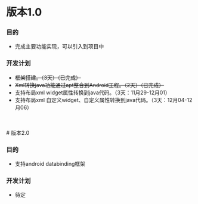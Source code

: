 # 版本1.0

### 目的
* 完成主要功能实现，可以引入到项目中

### 开发计划
* ~~框架搭建。（3天）（已完成）~~
* ~~Xml转换java功能通过apt整合到Android工程。（2天）（已完成）~~
* 支持布局xml widget属性转换到java代码。（3天：11月29-12月01）
* 支持布局xml 自定义widget、自定义属性转换到java代码。（3天：12月04-12月06）    


<br/>
<br/>
# 版本2.0

### 目的
* 支持android databinding框架

### 开发计划
* 待定

